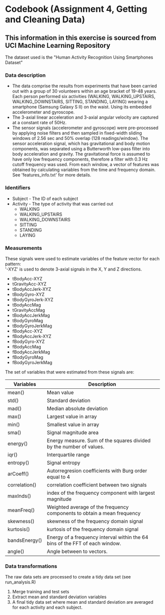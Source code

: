 # Codebook (Assignment 4, Getting and Cleaning Data)

This information in this exercise is sourced from UCI Machine Learning Repository
--------
The dataset used is the "Human Activity Recognition Using Smartphones Dataset"

### Data description

* The data comprise the results from experiments that have been carried out with a group of 30 volunteers within an age bracket of 19-48 years. Each person performed six activities (WALKING, WALKING_UPSTAIRS, WALKING_DOWNSTAIRS, SITTING, STANDING, LAYING) wearing a smartphone (Samsung Galaxy S II) on the waist. Using its embedded accelerometer and gyroscope.
* The 3-axial linear acceleration and 3-axial angular velocity are captured at a constant rate of 50Hz. 
* The sensor signals (accelerometer and gyroscope) were pre-processed by applying noise filters and then sampled in fixed-width sliding windows of 2.56 sec and 50% overlap (128 readings/window). The sensor acceleration signal, which has gravitational and body motion components, was separated using a Butterworth low-pass filter into body acceleration and gravity. The gravitational force is assumed to have only low frequency components, therefore a filter with 0.3 Hz cutoff frequency was used. From each window, a vector of features was obtained by calculating variables from the time and frequency domain. See 'features_info.txt' for more details. 

### Identifiers
* Subject - The ID of each subject
* Activity - The type of activity that was carried out 
    + WALKING 
    + WALKING_UPSTAIRS
    + WALKING_DOWNSTAIRS 
    + SITTING 
    + STANDING 
    + LAYING 
   

### Measurements
These signals were used to estimate variables of the feature vector for each pattern:  
'-XYZ' is used to denote 3-axial signals in the X, Y and Z directions.

* tBodyAcc-XYZ
* tGravityAcc-XYZ
* tBodyAccJerk-XYZ
* tBodyGyro-XYZ
* tBodyGyroJerk-XYZ
* tBodyAccMag
* tGravityAccMag
* tBodyAccJerkMag
* tBodyGyroMag
* tBodyGyroJerkMag
* fBodyAcc-XYZ
* fBodyAccJerk-XYZ
* fBodyGyro-XYZ
* fBodyAccMag
* fBodyAccJerkMag
* fBodyGyroMag
* fBodyGyroJerkMag

The set of variables that were estimated from these signals are: 

Variables | Description
--------- |-----------------
mean()    | Mean value
std()     | Standard deviation
mad()     | Median absolute deviation
max()     | Largest value in array
min()     | Smallest value in array
sma()     | Signal magnitude area
energy()  | Energy measure. Sum of the squares divided by the number of values. 
iqr()     | Interquartile range 
entropy() | Signal entropy
arCoeff() | Autorregresion coefficients with Burg order equal to 4
correlation() | correlation coefficient between two signals
maxInds() | index of the frequency component with largest magnitude
meanFreq()| Weighted average of the frequency components to obtain a mean frequency
skewness()| skewness of the frequency domain signal 
kurtosis()| kurtosis of the frequency domain signal 
bandsEnergy()| Energy of a frequency interval within the 64 bins of the FFT of each window.
angle()   | Angle between to vectors.

### Data transformations
The raw data sets are processed to create a tidy data set (see run_analysis.R)

1. Merge training and test sets
2. Extract mean and standard deviation variables
3. A final tidy data set where mean and standard deviation are averaged for each activity and each subject.

